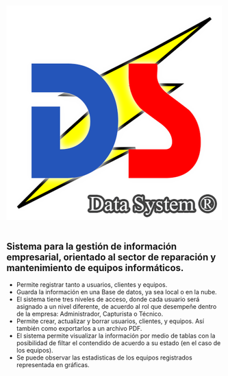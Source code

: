 <img height='500' width='700' src='https://raw.githubusercontent.com/Pabl088/DataSystem/main/src/images/DS.png'>
<br/>
<br/>

## Sistema para la gestión de información empresarial, orientado al sector de reparación y mantenimiento de equipos informáticos.

- Permite registrar tanto a usuarios, clientes y equipos.
- Guarda la información en una Base de datos, ya sea local o en la nube.
- El sistema tiene tres niveles de acceso, donde cada usuario será asignado a un nivel diferente, 
de acuerdo al rol que desempeñe dentro de la empresa: Administrador, Capturista o Técnico.
- Permite crear, actualizar y borrar usuarios, clientes, y equipos. Así también como exportarlos a un archivo PDF.
- El sistema permite visualizar la información por medio de tablas con la posibilidad de filtar 
el contendido de acuerdo a su estado (en el caso de los equipos).
- Se puede observar las estadisticas de los equipos registrados representada en gráficas.
